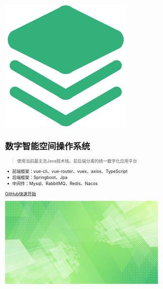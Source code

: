 ![logo](_media/文档.svg)

# **数字智能空间操作系统**

> 使用当前最主流Java技术栈，前后端分离的统一数字化应用平台

* 前端框架：vue-cli、vue-router、vuex、axios、TypeScript
* 后端框架：Springboot、Jpa
* 中间件：Mysql、RabbitMQ、Redis、Nacos

[GitHub](https://github.com/multifort/sdos-docs.git)[快速开始](/zh-cn/)

<!-- 背景图片 --> 

![](_media/bg.jpg)
